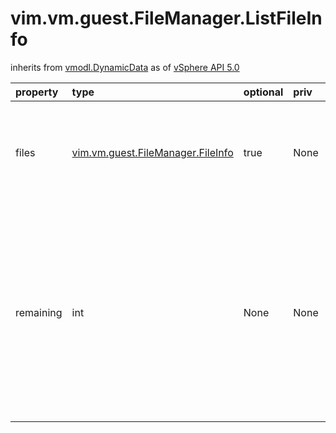 vim.vm.guest.FileManager.ListFileInfo
=====================================
inherits from [vmodl.DynamicData](docs/vmodl.DynamicData.md)
as of [vSphere API 5.0](vim.version.md#vim.version.version7)




| property | type | optional | priv | desc |
|:---------|:-----|:---------|:-----|:-----|
| files | [vim.vm.guest.FileManager.FileInfo](vim.vm.guest.FileManager.FileInfo.md "vim.vm.guest.FileManager.FileInfo") | true | None | A list of <a href="vim.vm.guest.FileManager.FileInfo.md">GuestFileInfo</a>  data objects containing information for all the matching files. |
| remaining | int | None | None | The number of files left to be returned.  If non-zero,  then the next set of files can be returned by calling  ListFiles again with the index set to the number of results  already returned. |


